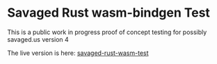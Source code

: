 # Savaged Rust wasm-bindgen Test

This is a public work in progress proof of concept testing for possibly savaged.us version 4

The live version is here: [savaged-rust-wasm-test](https://jdgwf.github.io/savaged-rust-wasm-test)